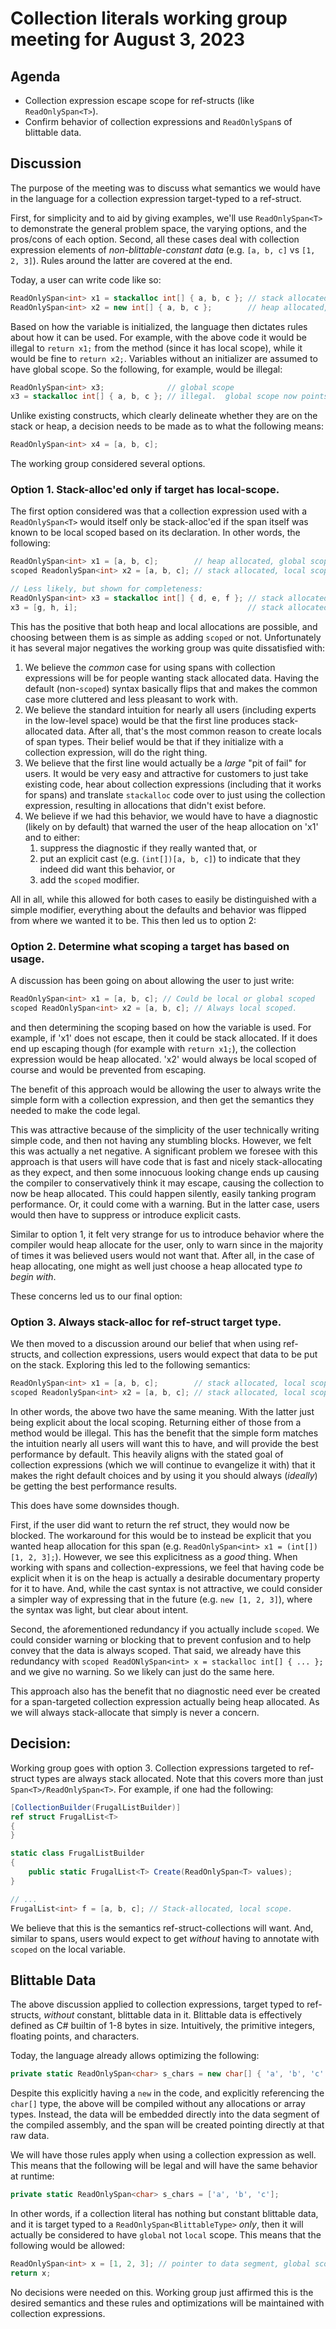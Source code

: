 # Collection literals working group meeting for August 3, 2023

## Agenda

* Collection expression escape scope for ref-structs (like `ReadOnlySpan<T>`).
* Confirm behavior of collection expressions and `ReadOnlySpan`s of blittable data.

## Discussion

The purpose of the meeting was to discuss what semantics we would have in the language for a collection expression target-typed to a ref-struct.

First, for simplicity and to aid by giving examples, we'll use `ReadOnlySpan<T>` to demonstrate the general problem space, the varying options, and the pros/cons of each option.  Second, all these cases deal with collection expression elements of *non-blittable-constant data* (e.g. `[a, b, c]` vs `[1, 2, 3]`).  Rules around the latter are covered at the end.


Today, a user can write code like so:

```c#
ReadOnlySpan<int> x1 = stackalloc int[] { a, b, c }; // stack allocated, local scope.
ReadOnlySpan<int> x2 = new int[] { a, b, c };        // heap allocated, global scope.
```

Based on how the variable is initialized, the language then dictates rules about how it can be used.  For example, with the above code it would be illegal to `return x1;` from the method (since it has local scope), while it would be fine to `return x2;`.  Variables without an initializer are assumed to have global scope.  So the following, for example, would be illegal:

```c#
ReadOnlySpan<int> x3;              // global scope
x3 = stackalloc int[] { a, b, c }; // illegal.  global scope now points at local data.
```

Unlike existing constructs, which clearly delineate whether they are on the stack or heap, a decision needs to be made as to what the following means:

```c#
ReadOnlySpan<int> x4 = [a, b, c];
```

The working group considered several options.

### Option 1.  Stack-alloc'ed only if target has local-scope.

The first option considered was that a collection expression used with a `ReadOnlySpan<T>` would itself only be stack-alloc'ed if the span itself was known to be local scoped based on its declaration.   In other words, the following:

```c#
ReadOnlySpan<int> x1 = [a, b, c];        // heap allocated, global scope.
scoped ReadonlySpan<int> x2 = [a, b, c]; // stack allocated, local scope.

// Less likely, but shown for completeness:
ReadOnlySpan<int> x3 = stackalloc int[] { d, e, f }; // stack allocated, local scope.
x3 = [g, h, i];                                      // stack allocated.
```

This has the positive that both heap and local allocations are possible, and choosing between them is as simple as adding `scoped` or not.  Unfortunately it has several major negatives the working group was quite dissatisfied with:

1. We believe the *common* case for using spans with collection expressions will be for people wanting stack allocated data.  Having the default (non-`scoped`) syntax basically flips that and makes the common case more cluttered and less pleasant to work with.
2. We believe the standard intuition for nearly all users (including experts in the low-level space) would be that the first line produces stack-allocated data.  After all, that's the most common reason to create locals of span types. Their belief would be that if they initialize with a collection expression, will do the right thing.
3. We believe that the first line would actually be a *large* "pit of fail" for users.  It would be very easy and attractive for customers to just take existing code, hear about collection expressions (including that it works for spans) and translate `stackalloc` code over to just using the collection expression, resulting in allocations that didn't exist before.
4. We believe if we had this behavior, we would have to have a diagnostic (likely on by default) that warned the user of the heap allocation on 'x1' and to either:
    1. suppress the diagnostic if they really wanted that, or
    2. put an explicit cast (e.g. `(int[])[a, b, c]`) to indicate that they indeed did want this behavior, or
    3. add the `scoped` modifier.

All in all, while this allowed for both cases to easily be distinguished with a simple modifier, everything about the defaults and behavior was flipped from where we wanted it to be.  This then led us to option 2:

### Option 2. Determine what scoping a target has based on usage.

A discussion has been going on about allowing the user to just write:

```c#
ReadOnlySpan<int> x1 = [a, b, c]; // Could be local or global scoped
scoped ReadOnlySpan<int> x2 = [a, b, c]; // Always local scoped.
```

and then determining the scoping based on how the variable is used.  For example, if 'x1' does not escape, then it could be stack allocated.  If it does end up escaping though (for example with `return x1;`), the collection expression would be heap allocated.  'x2' would always be local scoped of course and would be prevented from escaping.

The benefit of this approach would be allowing the user to always write the simple form with a collection expression, and then get the semantics they needed to make the code legal.  

This was attractive because of the simplicity of the user technically writing simple code, and then not having any stumbling blocks.  However, we felt this was actually a net negative.   A significant problem we foresee with this approach is that users will have code that is fast and nicely stack-allocating as they expect, and then some innocuous looking change ends up causing the compiler to conservatively think it may escape, causing the collection to now be heap allocated.  This could happen silently, easily tanking program performance.  Or, it could come with a warning.  But in the latter case, users would then have to suppress or introduce explicit casts.

Similar to option 1, it felt very strange for us to introduce behavior where the compiler would heap allocate for the user, only to warn since in the majority of times it was believed users would not want that.  After all, in the case of heap allocating, one might as well just choose a heap allocated type *to begin with*.

These concerns led us to our final option:

### Option 3. Always stack-alloc for ref-struct target type.

We then moved to a discussion around our belief that when using ref-structs, and collection expressions, users would expect that data to be put on the stack.  Exploring this led to the following semantics:

```c#
ReadOnlySpan<int> x1 = [a, b, c];        // stack allocated, local scope.
scoped ReadonlySpan<int> x2 = [a, b, c]; // stack allocated, local scope.
```

In other words, the above two have the same meaning.  With the latter just being explicit about the local scoping.  Returning either of those from a method would be illegal.  This has the benefit that the simple form matches the intuition nearly all users will want this to have, and will provide the best performance by default.  This heavily aligns with the stated goal of collection expressions (which we will continue to evangelize it with) that it makes the right default choices and by using it you should always (*ideally*) be getting the best performance results.  

This does have some downsides though.

First, if the user did want to return the ref struct, they would now be blocked.  The workaround for this would be to instead be explicit that you wanted heap allocation for this span (e.g. `ReadOnlySpan<int> x1 = (int[])[1, 2, 3];`).  However, we see this explicitness as a *good* thing.  When working with spans and collection-expressions, we feel that having code be explicit when it is on the heap is actually a desirable documentary property for it to have.  And, while the cast syntax is not attractive, we could consider a simpler way of expressing that in the future (e.g. `new [1, 2, 3]`), where the syntax was light, but clear about intent.

Second, the aforementioned redundancy if you actually include `scoped`.  We could consider warning or blocking that to prevent confusion and to help convey that the data is always scoped.  That said, we already have this redundancy with `scoped ReadONlySpan<int> x = stackalloc int[] { ... };` and we give no warning.  So we likely can just do the same here.

This approach also has the benefit that no diagnostic need ever be created for a span-targeted collection expression actually being heap allocated.  As we will always stack-allocate that simply is never a concern.

## Decision:

Working group goes with option 3.  Collection expressions targeted to ref-struct types are always stack allocated.  Note that this covers more than just `Span<T>/ReadOnlySpan<T>`.  For example, if one had the following:

```c#
[CollectionBuilder(FrugalListBuilder)]
ref struct FrugalList<T>
{
}

static class FrugalListBuilder
{
    public static FrugalList<T> Create(ReadOnlySpan<T> values);
}

// ...
FrugalList<int> f = [a, b, c]; // Stack-allocated, local scope.
```

We believe that this is the semantics ref-struct-collections will want.  And, similar to spans, users would expect to get *without* having to annotate with `scoped` on the local variable.

## Blittable Data

The above discussion applied to collection expressions, target typed to ref-structs, *without* constant, blittable data in it.  Blittable data is effectively defined as C# builtin of 1-8 bytes in size.  Intuitively, the primitive integers, floating points, and characters.  

Today, the language already allows optimizing the following:

```c#
private static ReadOnlySpan<char> s_chars = new char[] { 'a', 'b', 'c' };
```

Despite this explicitly having a `new` in the code, and explicitly referencing the `char[]` type, the above will be compiled without any allocations or array types.  Instead, the data will be embedded directly into the data segment of the compiled assembly, and the span will be created pointing directly at that raw data. 

We will have those rules apply when using a collection expression as well.  This means that the following will be legal and will have the same behavior at runtime:

```c#
private static ReadOnlySpan<char> s_chars = ['a', 'b', 'c'];
```

In other words, if a collection literal has nothing but constant blittable data, and it is target typed to a `ReadOnlySpan<BlittableType>` *only*, then it will actually be considered to have `global` not `local` scope.  This means that the following would be allowed:

```c#
ReadOnlySpan<int> x = [1, 2, 3]; // pointer to data segment, global scope.
return x;
```

No decisions were needed on this.  Working group just affirmed this is the desired semantics and these rules and optimizations will be maintained with collection expressions.
